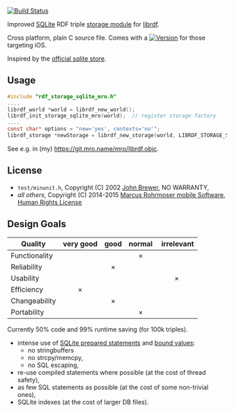 
[![Build Status](https://travis-ci.org/mro/librdf.sqlite.svg)](https://travis-ci.org/mro/librdf.sqlite)

Improved [SQLite](http://sqlite.org) RDF triple [storage module](http://librdf.org/docs/api/redland-storage-modules.html)
for [librdf](http://librdf.org/).

Cross platform, plain C source file. Comes with a [![Version](https://img.shields.io/cocoapods/v/librdf.sqlite.svg)](https://github.com/CocoaPods/Specs/tree/master/Specs/librdf.sqlite/) for those targeting iOS.

Inspired by the [official sqlite store](https://github.com/dajobe/librdf/blob/master/src/rdf_storage_sqlite.c).

## Usage

```c
#include "rdf_storage_sqlite_mro.h"
....
librdf_world *world = librdf_new_world();
librdf_init_storage_sqlite_mro(world);  // register storage factory
....
const char* options = "new='yes', contexts='no'";
librdf_storage *newStorage = librdf_new_storage(world, LIBRDF_STORAGE_SQLITE_MRO, file_path, options);
```

See e.g. in (my) <https://git.mro.name/mro/librdf.objc>.

## License

- `test/minunit.h`, Copyright (C) 2002 [John Brewer](http://jera.com), NO WARRANTY,
- *all others*, Copyright (C) 2014-2015 [Marcus Rohrmoser mobile Software](http://mro.name/~me), [Human Rights License](LICENSE)

## Design Goals

| Quality         | very good | good | normal | irrelevant |
|-----------------|:---------:|:----:|:------:|:----------:|
| Functionality   |           |      |    ×   |            |
| Reliability     |           |  ×   |        |            |
| Usability       |           |      |        |     ×      |
| Efficiency      |     ×     |      |        |            |
| Changeability   |           |  ×   |        |            |
| Portability     |           |      |    ×   |            |

Currently 50% code and 99% runtime saving (for 100k triples).

- intense use of [SQLite prepared statements](https://www.sqlite.org/c3ref/stmt.html) and
  [bound values](https://www.sqlite.org/c3ref/bind_blob.html):
  - no stringbuffers
  - no strcpy/memcpy,
  - no SQL escaping,
- re-use compiled statements where possible (at the cost of thread safety),
- as few SQL statements as possible (at the cost of some non-trivial ones),
- SQLite indexes (at the cost of larger DB files).

